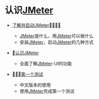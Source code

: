 # 认识[JMeter](http://jmeter.apache.org/)

- [了解并启动JMeter](了解并启动JMeter.md)

  - [JMeter](http://jmeter.apache.org/)是什么，用[JMeter](http://jmeter.apache.org/)可以做什么
  - 安装[JMeter](http://jmeter.apache.org/)，启动[JMeter](http://jmeter.apache.org/)的几种方式

- [认识JMeter](认识JMeter.md)

  - 全面了解[JMeter](http://jmeter.apache.org/)-UI的功能

- [第一个测试](第一个测试.md)

  - 中文版本的使用
  - 使用[JMeter](http://jmeter.apache.org/)完成第一个测试
